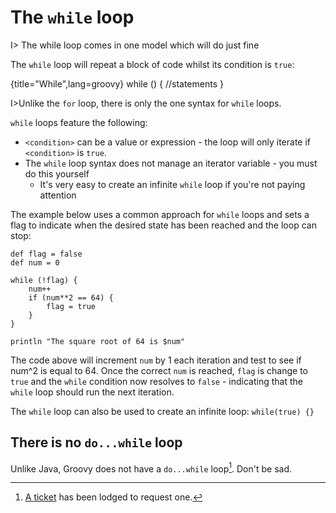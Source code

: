 # The `while` loop

I> The while loop comes in one model which will do just fine

The `while` loop will  repeat a block of code whilst its condition is `true`:

{title="While",lang=groovy}
	while (<condition>) {
		//statements
	}

I>Unlike the `for` loop, there is only the one syntax for `while` loops. 

`while` loops feature the following:

* `<condition>` can be a value or expression - the loop will only iterate if `<condition>` is `true`.
* The `while` loop syntax does not manage an iterator variable - you must do this yourself
	* It's very easy to create an infinite `while` loop if you're not paying attention

The example below uses a common approach for `while` loops and sets a flag to indicate when the desired state has been reached and the loop can stop:

	def flag = false
	def num = 0
	
	while (!flag) {
	    num++
	    if (num**2 == 64) {
	        flag = true
	    }
	}
	
	println "The square root of 64 is $num"

The code above will increment `num` by 1 each iteration and test to see if num^2 is equal to 64. Once the correct `num` is reached, `flag` is change to `true` and the `while` condition now resolves to `false` - indicating that the `while` loop should run the next iteration.

The `while` loop can also be used to create an infinite loop: `while(true) {}`

## There is no `do...while` loop 

Unlike Java, Groovy does not have a `do...while` loop[^dowhile]. Don't be sad.

[^dowhile]: [A ticket](https://jira.codehaus.org/browse/GROOVY-5348) has been lodged to request one.